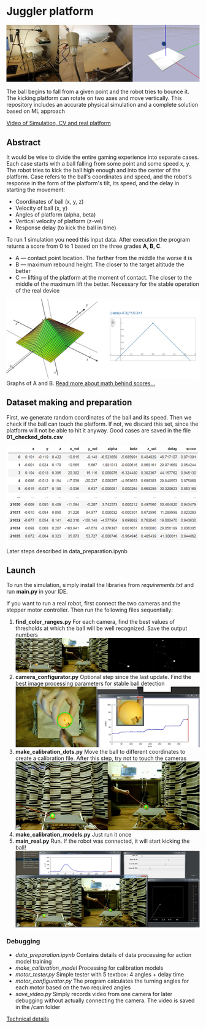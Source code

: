 # Juggler platform

![Real robot and simulation](files/ro.jpg)

The ball begins to fall from a given point and the robot tries to bounce it. The kicking platform can rotate on two axes and move vertically.
This repository includes an accurate physical simulation and a complete solution based on ML approach

[Video of Simulation, CV and real platform](https://www.youtube.com/watch?v=z67J0S6FeP0)
 

## Abstract
It would be wise to divide the entire gaming experience into separate cases. Each case starts with a ball falling from some point and some speed x, y. The robot tries to kick the ball high enough and into the center of the platform. 
Case refers to the ball's coordinates and speed, and the robot's response in the form of the platform's tilt, its speed, and the delay in starting the movement:
* Coordinates of ball (x, y, z)
* Velocity of ball (x, y)
* Angles of platform (alpha, beta)
* Vertical velocity of platform (z-vel)
* Response delay (to kick the ball in time)

To run 1 simulation you need this input data.
After execution the program returns a score from 0 to 1 based on the three grades **A, B, C**.
* A — contact point location. The farther from the middle the worse it is
* B — maximum rebound height. The closer to the target altitude the better
* C — lifting of the platform at the moment of contact. The closer to the middle of the maximum lift the better. Necessary for the stable operation of the real device


![A, B score](files/scoring.jpg)
Graphs of A and B. [Read more about math behind scores...](https://rust-donkey-1a4.notion.site/Juggling-robot-RL-solution-a3202e2119df45d9ae70768b8373bae2)

## Dataset making and preparation
First, we generate random coordinates of the ball and its speed. 
Then we check if the ball can touch the platform. If not, we discard this set, since the platform will not be able to hit it anyway. Good cases are saved in the file **01_checked_dots.csv**

![Real dataset](files/real_data.jpg)

Later steps described in data_preparation.ipynb


## Launch
To run the simulation, simply install the libraries from *requirements.txt* and run **main.py** in your IDE.

If you want to run a real robot, first connect the two cameras and the stepper motor controller. Then run the following files sequentially:
1. **find_color_ranges.py** For each camera, find the best values of thresholds at which the ball will be well recognized. Save the output numbers
![find_color_ranges.py](files/steps/1.jpg)
2. **camera_configurator.py** Optional step since the last update. Find the best image processing parameters for stable ball detection
![camera_configurator.py](files/steps/2.jpg)
3. **make_calibration_dots.py** Move the ball to different coordinates to create a calibration file. After this step, try not to touch the cameras
![make_calibration_dots.py](files/steps/3.jpg)
4. **make_calibration_models.py** Just run it once
5. **main_real.py** Run. If the robot was connected, it will start kicking the ball!
![make_calibration_dots.py](files/steps/5.jpg)


### Debugging

* *data_preparation.ipynb* Contains details of data processing for action model training
* *make_calibration_model* Processing for calibration models
* *motor_tester.py* Simple tester with 5 textbox: 4 angles + delay time
* *motor_configurator.py* The program calculates the turning angles for each motor based on the two required angles 
* *save_video.py* Simply records video from one camera for later debugging without actually connecting the camera. The video is saved in the /cam folder


[Technical details](https://docs.google.com/document/d/1umx8ZsqzESH3lx-r5ZVmqLn8rJtWfMUKcmMkzg1vBDY/edit?usp=sharing)